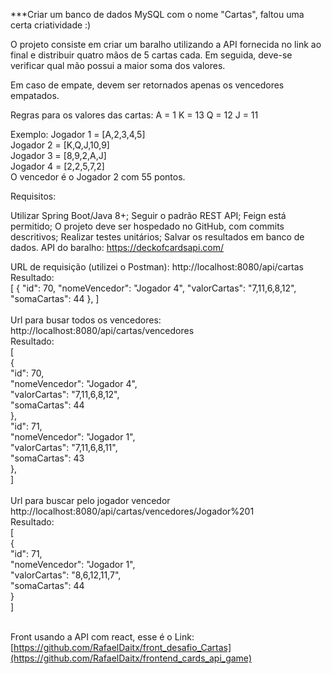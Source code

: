 ***Criar um banco de dados MySQL com o nome "Cartas", faltou uma certa criatividade :)


O projeto consiste em criar um baralho utilizando a API fornecida no link ao final e distribuir quatro mãos de 5 cartas cada. Em seguida, deve-se verificar qual mão possui a maior soma dos valores.

Em caso de empate, devem ser retornados apenas os vencedores empatados.

Regras para os valores das cartas: A = 1 K = 13 Q = 12 J = 11

Exemplo: Jogador 1 = [A,2,3,4,5] </br>
Jogador 2 = [K,Q,J,10,9] </br>
Jogador 3 = [8,9,2,A,J] </br>
Jogador 4 = [2,2,5,7,2] </br>
O vencedor é o Jogador 2 com 55 pontos. </br>

Requisitos:

Utilizar Spring Boot/Java 8+;
Seguir o padrão REST API;
Feign está permitido;
O projeto deve ser hospedado no GitHub, com commits descritivos;
Realizar testes unitários;
Salvar os resultados em banco de dados.
API do baralho: https://deckofcardsapi.com/



URL de requisição (utilizei o Postman): http://localhost:8080/api/cartas </br>
Resultado: </br>
[
    {
        "id": 70,
                "nomeVencedor": "Jogador 4",
        "valorCartas": "7,11,6,8,12",
        "somaCartas": 44
    },
] </br>
</br>
Url para busar todos os vencedores: http://localhost:8080/api/cartas/vencedores </br>
Resultado: </br>
[ </br>
     { </br>
               "id": 70, </br>
        "nomeVencedor": "Jogador 4", </br>
        "valorCartas": "7,11,6,8,12", </br>
        "somaCartas": 44 </br>
    }, </br>
     "id": 71, </br>
        "nomeVencedor": "Jogador 1", </br>
        "valorCartas": "7,11,6,8,11", </br>
        "somaCartas": 43 </br>
    }, </br>
] </br></br>
Url para buscar pelo jogador vencedor http://localhost:8080/api/cartas/vencedores/Jogador%201 </br>
Resultado: </br>
[ </br>
    { </br>
        "id": 71, </br>
        "nomeVencedor": "Jogador 1", </br>
        "valorCartas": "8,6,12,11,7", </br>
        "somaCartas": 44 </br>
    } </br>
] </br></br>

Front usando a API com react, esse é o Link: </br>
[https://github.com/RafaelDaitx/front_desafio_Cartas](https://github.com/RafaelDaitx/frontend_cards_api_game) </br></br>


